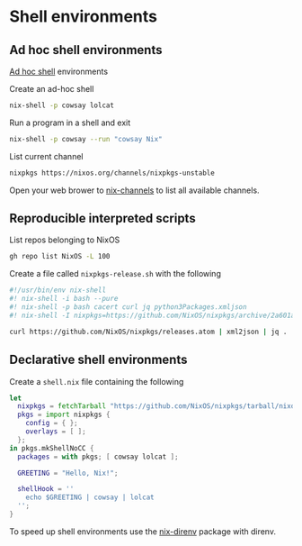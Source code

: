 # Shell environments

## Ad hoc shell environments

[Ad hoc shell][100] environments

[100]: https://nix.dev/tutorials/first-steps/ad-hoc-shell-environments

Create an ad-hoc shell

```sh
nix-shell -p cowsay lolcat
```

Run a program in a shell and exit

```sh
nix-shell -p cowsay --run "cowsay Nix"
```

List current channel

```sh
nixpkgs https://nixos.org/channels/nixpkgs-unstable
```

Open your web brower to [nix-channels][110] to list all available channels.

[110]: https://channels.nixos.org/

## Reproducible interpreted scripts

List repos belonging to NixOS

```sh
gh repo list NixOS -L 100
```

Create a file called `nixpkgs-release.sh` with the following

```sh
#!/usr/bin/env nix-shell
#! nix-shell -i bash --pure
#! nix-shell -p bash cacert curl jq python3Packages.xmljson
#! nix-shell -I nixpkgs=https://github.com/NixOS/nixpkgs/archive/2a601aafdc5605a5133a2ca506a34a3a73377247.tar.gz

curl https://github.com/NixOS/nixpkgs/releases.atom | xml2json | jq .
```

## Declarative shell environments

Create a `shell.nix` file containing the following

```nix
let
  nixpkgs = fetchTarball "https://github.com/NixOS/nixpkgs/tarball/nixos-24.05";
  pkgs = import nixpkgs {
    config = { };
    overlays = [ ];
  };
in pkgs.mkShellNoCC {
  packages = with pkgs; [ cowsay lolcat ];

  GREETING = "Hello, Nix!";

  shellHook = ''
    echo $GREETING | cowsay | lolcat
  '';
}
```

To speed up shell environments use the [nix-direnv][200] package with direnv.

[200]: https://github.com/nix-community/nix-direnv
